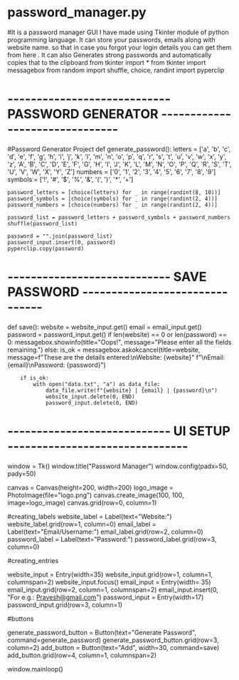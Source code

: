 # password_manager.py
#It is a password manager GUI I have made using Tkinter module of python programming language. It can store your passwords, emails along with website name. so that in case you forgot your login details you can get them from here . It can also Generates strong passwords and automatically copies that to the clipboard
from tkinter import *
from tkinter import messagebox
from random import shuffle, choice, randint
import pyperclip
# ---------------------------- PASSWORD GENERATOR ------------------------------- #
#Password Generator Project
def generate_password():
    letters = ['a', 'b', 'c', 'd', 'e', 'f', 'g', 'h', 'i', 'j', 'k', 'l', 'm', 'n', 'o', 'p', 'q', 'r', 's', 't', 'u', 'v', 'w', 'x', 'y', 'z', 'A', 'B', 'C', 'D', 'E', 'F', 'G', 'H', 'I', 'J', 'K', 'L', 'M', 'N', 'O', 'P', 'Q', 'R', 'S', 'T', 'U', 'V', 'W', 'X', 'Y', 'Z']
    numbers = ['0', '1', '2', '3', '4', '5', '6', '7', '8', '9']
    symbols = ['!', '#', '$', '%', '&', '(', ')', '*', '+']



    password_letters = [choice(letters) for _ in range(randint(8, 10))]
    password_symbols = [choice(symbols) for _ in range(randint(2, 4))]
    password_numbers = [choice(numbers) for _ in range(randint(2, 4))]

    password_list = password_letters + password_symbols + password_numbers
    shuffle(password_list)

    password = "".join(password_list)
    password_input.insert(0, password)
    pyperclip.copy(password)
# ---------------------------- SAVE PASSWORD ------------------------------- #
def save():
    website = website_input.get()
    email = email_input.get()
    password = password_input.get()
    if len(website) == 0 or len(password) == 0:
        messagebox.showinfo(title="Oops!", message="Please enter all the fields remaining.")
    else:
        is_ok = messagebox.askokcancel(title=website, message=f"These are the details entered:\nWebsite: {website}"
                                                      f"\nEmail: {email}\nPassword: {password}")

        if is_ok:
            with open("data.txt", "a") as data_file:
                data_file.write(f"{website} | {email} | {password}\n")
                website_input.delete(0, END)
                password_input.delete(0, END)
# ---------------------------- UI SETUP ------------------------------- #

window = Tk()
window.title("Password Manager")
window.config(padx=50, pady=50)


canvas = Canvas(height=200, width=200)
logo_image = PhotoImage(file="logo.png")
canvas.create_image(100, 100, image=logo_image)
canvas.grid(row=0, column=1)

#creating_labels
website_label = Label(text="Website:")
website_label.grid(row=1, column=0)
email_label = Label(text="Email/Username:")
email_label.grid(row=2, column=0)
password_label = Label(text="Password:")
password_label.grid(row=3, column=0)

#creating_entries

website_input = Entry(width=35)
website_input.grid(row=1, column=1, columnspan=2)
website_input.focus()
email_input = Entry(width= 35)
email_input.grid(row=2, column=1, columnspan=2)
email_input.insert(0, "For e.g.: Pravesh@gmail.com")
password_input = Entry(width=17)
password_input.grid(row=3, column=1)

#buttons

generate_password_button = Button(text="Generate Password", command=generate_password)
generate_password_button.grid(row=3, column=2)
add_button = Button(text="Add", width=30, command=save)
add_button.grid(row=4, column=1, columnspan=2)

window.mainloop()
